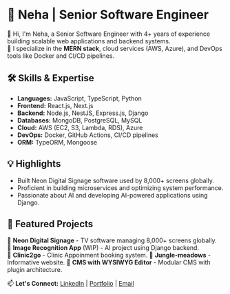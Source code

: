 # 💼 Neha | Senior Software Engineer

👋 Hi, I'm Neha, a Senior Software Engineer with 4+ years of experience building scalable web applications and backend systems.  
🚀 I specialize in the **MERN stack**, cloud services (AWS, Azure), and DevOps tools like Docker and CI/CD pipelines.  

## 🛠️ Skills & Expertise
- **Languages:** JavaScript, TypeScript, Python  
- **Frontend:** React.js, Next.js  
- **Backend:** Node.js, NestJS, Express.js, Django  
- **Databases:** MongoDB, PostgreSQL, MySQL  
- **Cloud:** AWS (EC2, S3, Lambda, RDS), Azure  
- **DevOps:** Docker, GitHub Actions, CI/CD pipelines  
- **ORM:** TypeORM, Mongoose

## 💡 Highlights  
- Built Neon Digital Signage software used by 8,000+ screens globally.  
- Proficient in building microservices and optimizing system performance.  
- Passionate about AI and developing AI-powered applications using Django.

## 📂 Featured Projects
🔹 **Neon Digital Signage** - TV software managing 8,000+ screens globally.  
🔹 **Image Recognition App** (WIP) - AI project using Django backend.  
🔹 **Clinic2go** - Clinic Appoinment booking system.
🔹 **Jungle-meadows** - Informative website.
🔹 **CMS with WYSIWYG Editor** - Modular CMS with plugin architecture.

📫 **Let's Connect:** [LinkedIn](https://www.linkedin.com/in/neha-prajapati-040a10143/) | [Portfolio](#) | [Email](mailto:pneha2296@gmail.com)
